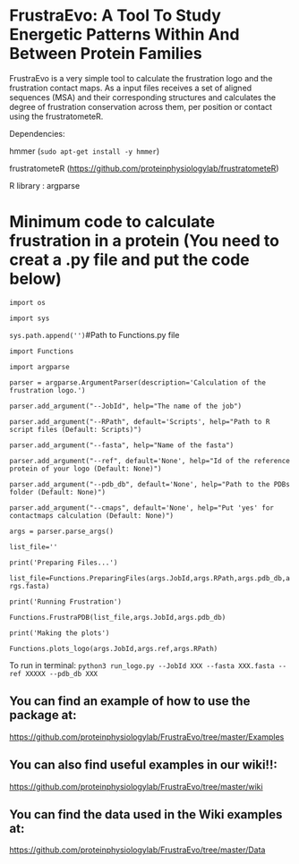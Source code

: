 # FrustraEvo: A Tool To Study Energetic Patterns Within And Between Protein Families

FrustraEvo is a very simple tool to calculate the frustration logo and the frustration contact maps. As a input files receives a set of aligned sequences (MSA) and their corresponding structures and calculates the degree of frustration conservation across them, per position or contact using the frustratometeR.

Dependencies:

hmmer (`sudo apt-get install -y hmmer`)

frustratometeR (https://github.com/proteinphysiologylab/frustratometeR)

R library : argparse

# Minimum code to calculate frustration in a protein (You need to creat a .py file and put the code below)
`import os`

`import sys`

`sys.path.append('')`#Path to Functions.py file

`import Functions`

`import argparse`

`parser = argparse.ArgumentParser(description='Calculation of the frustration logo.')`

`parser.add_argument("--JobId", help="The name of the job")`

`parser.add_argument("--RPath", default='Scripts', help="Path to R script files (Default: Scripts)")`

`parser.add_argument("--fasta", help="Name of the fasta")`

`parser.add_argument("--ref", default='None', help="Id of the reference protein of your logo (Default: None)")`

`parser.add_argument("--pdb_db", default='None', help="Path to the PDBs folder (Default: None)")`

`parser.add_argument("--cmaps", default='None', help="Put 'yes' for contactmaps calculation (Default: None)")`

`args = parser.parse_args()`

`list_file=''`

`print('Preparing Files...')`

`list_file=Functions.PreparingFiles(args.JobId,args.RPath,args.pdb_db,args.fasta)`

`print('Running Frustration')`

`Functions.FrustraPDB(list_file,args.JobId,args.pdb_db)`

`print('Making the plots')`

`Functions.plots_logo(args.JobId,args.ref,args.RPath)`

To run in terminal: `python3 run_logo.py --JobId XXX --fasta XXX.fasta --ref XXXXX --pdb_db XXX`

## **You can find an example of how to use the package at:**

https://github.com/proteinphysiologylab/FrustraEvo/tree/master/Examples

## **You can also find useful examples in our wiki!!:**

https://github.com/proteinphysiologylab/FrustraEvo/tree/master/wiki

## **You can find the data used in the Wiki examples at:**

https://github.com/proteinphysiologylab/FrustraEvo/tree/master/Data
